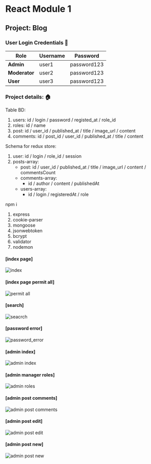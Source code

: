 # React Module 1

## Project: Blog

### User Login Credentials 🔐

| Role          | Username | Password    |
|---------------|----------|-------------|
| **Admin**     | user1    | password123 |
| **Moderator** | user2    | password123 |
| **User**      | user3    | password123 |

### Project details: 🏠

Table BD:
1. users: id / login / password / registed_at / role_id
2. roles: id / name
3. post: id / user_id / published_at / title / image_url / content
4. comments: id / post_id / user_id / published_at / title / content

Schema for redux store:

1. user: id / login / role_id / session
2. posts-array:
    - post: id / user_id / published_at / title / image_url / content / commentsCount
    - comments-array:
        - id / author / content / publishedAt
    - users-array:
        - id / login / registeredAt / role

npm i
1. express
2. cookie-parser
3. mongoose
4. jsonwebtoken
5. bcrypt
6. validator
7. nodemon

#### [index page]

![index](src/assets/img/page_index.jpg)

#### [index page permit all]

![permit all](frontend/src/assets/img/page_index_permit_all.jpg)

#### [search]

![seacrch](frontend/src/assets/img/page_search.jpg)

#### [password error]

![password_error](frontend/src/assets/img/page_password_error.jpg)

#### [admin index]

![admin index](frontend/src/assets/img/page_admin_index.jpg)

#### [admin manager roles]

![admin roles](frontend/src/assets/img/page_admin_manager_roles.jpg)

#### [admin post comments]

![admin post comments](frontend/src/assets/img/page_admin_post_comment.jpg)

#### [admin post edit]

![admin post edit](frontend/src/assets/img/page_admin_post_edit.jpg)

#### [admin post new]

![admin post new](frontend/src/assets/img/page_admin_post_new.jpg)
